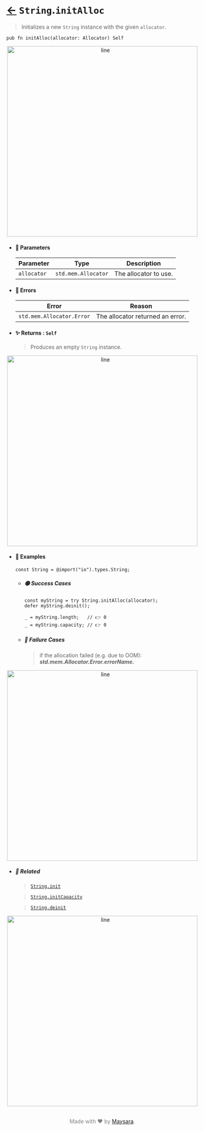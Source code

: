 # [←](../String.md) `String`.`initAlloc`

> Initializes a new `String` instance with the given `allocator`.

```zig
pub fn initAlloc(allocator: Allocator) Self
```


<div align="center">
<img src="https://raw.githubusercontent.com/Super-ZIG/io/refs/heads/main/dist/img/md/line.png" alt="line" style="width:500px;"/>
</div>

- #### 🧩 Parameters

    | Parameter   | Type                | Description           |
    | ----------- | ------------------- | --------------------- |
    | `allocator` | `std.mem.Allocator` | The allocator to use. |

- #### 🚫 Errors

    | Error                     | Reason                           |
    | ------------------------- | -------------------------------- |
    | `std.mem.Allocator.Error` | The allocator returned an error. |

- #### ✨ Returns : `Self`

    > Produces an empty `String` instance.

<div align="center">
<img src="https://raw.githubusercontent.com/Super-ZIG/io/refs/heads/main/dist/img/md/line.png" alt="line" style="width:500px;"/>
</div>

- #### 🧪 Examples

    ```zig
    const String = @import("io").types.String;
    ```

    - ##### 🟢 Success Cases

        ```zig
        const myString = try String.initAlloc(allocator);
        defer myString.deinit();

        _ = myString.length;   // 👉 0
        _ = myString.capacity; // 👉 0
        ```

    - ##### 🔴 Failure Cases

        > if the allocation failed (e.g. due to OOM): **_std.mem.Allocator.Error.errorName._**

<div align="center">
<img src="https://raw.githubusercontent.com/Super-ZIG/io/refs/heads/main/dist/img/md/line.png" alt="line" style="width:500px;"/>
</div>

- ##### 🔗 Related

  > [`String.init`](./init.md)

  > [`String.initCapacity`](./initCapacity.md)

  > [`String.deinit`](./deinit.md)

<div align="center">
<img src="https://raw.githubusercontent.com/Super-ZIG/io/refs/heads/main/dist/img/md/line.png" alt="line" style="width:500px;"/>
</div>

<p align="center" style="color:grey;"><br />Made with ❤️ by <a href="http://github.com/maysara-elshewehy" target="blank">Maysara</a>.</p>